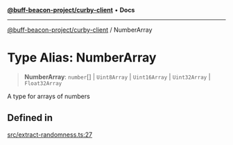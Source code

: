 [**@buff-beacon-project/curby-client**](../index.md) • **Docs**

***

[@buff-beacon-project/curby-client](../index.md) / NumberArray

# Type Alias: NumberArray

> **NumberArray**: `number`[] \| `Uint8Array` \| `Uint16Array` \| `Uint32Array` \| `Float32Array`

A type for arrays of numbers

## Defined in

[src/extract-randomness.ts:27](https://github.com/buff-beacon-project/curby-js-client/blob/effd2d56c82ee5d2722332b349877f5127bbcc3f/src/extract-randomness.ts#L27)
